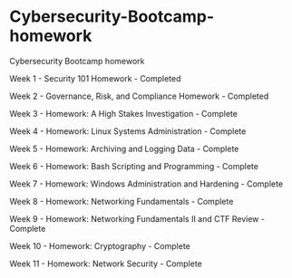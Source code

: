 # Cybersecurity-Bootcamp-homework
Cybersecurity Bootcamp homework

Week 1 - Security 101 Homework - Completed

Week 2 - Governance, Risk, and Compliance Homework - Completed

Week 3 - Homework: A High Stakes Investigation - Complete

Week 4 - Homework: Linux Systems Administration - Complete

Week 5 - Homework: Archiving and Logging Data - Complete

Week 6 - Homework: Bash Scripting and Programming - Complete

Week 7 - Homework: Windows Administration and Hardening - Complete

Week 8 - Homework: Networking Fundamentals - Complete

Week 9 - Homework: Networking Fundamentals II and CTF Review - Complete

Week 10 - Homework: Cryptography - Complete

Week 11 - Homework: Network Security - Complete
